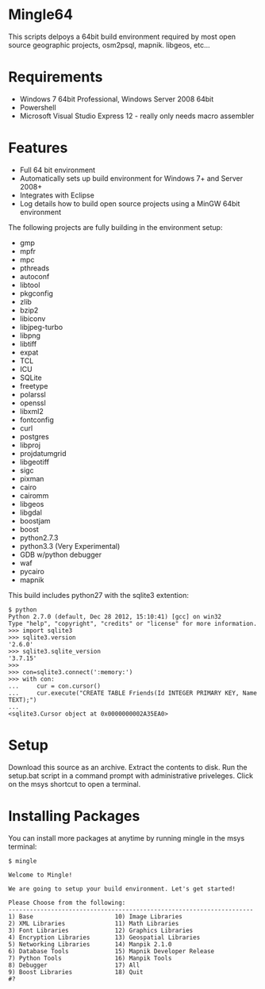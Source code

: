 Mingle64
===========

This scripts delpoys a 64bit build environment required by most open source geographic projects, osm2psql, mapnik. libgeos, etc... 

Requirements
============

* Windows 7 64bit Professional, Windows Server 2008 64bit
* Powershell
* Microsoft Visual Studio Express 12 - really only needs macro assembler

Features
============

* Full 64 bit environment
* Automatically sets up  build environment for Windows 7+ and Server 2008+
* Integrates with Eclipse
* Log details how to build open source projects using a MinGW 64bit environment

The following projects are fully building in the environment setup:

* gmp
* mpfr
* mpc
* pthreads
* autoconf
* libtool
* pkgconfig
* zlib
* bzip2
* libiconv
* libjpeg-turbo
* libpng
* libtiff
* expat
* TCL
* ICU
* SQLite
* freetype
* polarssl
* openssl
* libxml2
* fontconfig
* curl
* postgres
* libproj
* projdatumgrid
* libgeotiff
* sigc
* pixman
* cairo
* cairomm
* libgeos
* libgdal
* boostjam
* boost
* python2.7.3
* python3.3 (Very Experimental)
* GDB w/python debugger
* waf
* pycairo
* mapnik

This build includes python27 with the sqlite3 extention:

```
$ python
Python 2.7.0 (default, Dec 28 2012, 15:10:41) [gcc] on win32
Type "help", "copyright", "credits" or "license" for more information.
>>> import sqlite3
>>> sqlite3.version
'2.6.0'
>>> sqlite3.sqlite_version
'3.7.15'
>>>
>>> con=sqlite3.connect(':memory:')
>>> with con:
...     cur = con.cursor()
...     cur.execute("CREATE TABLE Friends(Id INTEGER PRIMARY KEY, Name TEXT);")
...
<sqlite3.Cursor object at 0x0000000002A35EA0>
```

Setup
============

Download this source as an archive. Extract the contents to disk. Run the setup.bat script in a command prompt with administrative priveleges. Click on the msys shortcut to open a terminal.

Installing Packages
============


You can install more packages at anytime by running mingle in the msys terminal:

```
$ mingle

Welcome to Mingle!

We are going to setup your build environment. Let's get started!

Please Choose from the following:
---------------------------------------------------------------------
1) Base                       10) Image Libraries
2) XML Libraries              11) Math Libraries
3) Font Libraries             12) Graphics Libraries
4) Encryption Libraries       13) Geospatial Libraries
5) Networking Libraries       14) Manpik 2.1.0
6) Database Tools             15) Mapnik Developer Release
7) Python Tools               16) Manpik Tools
8) Debugger                   17) All
9) Boost Libraries            18) Quit
#?
```
